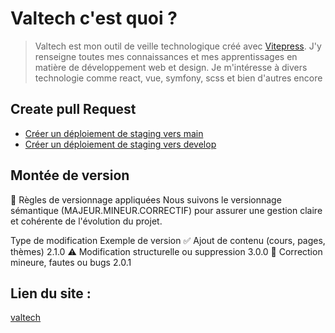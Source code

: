 # Valtech c'est quoi ?
> Valtech est mon outil de veille technologique créé avec [Vitepress](https://vitepress.dev/). J'y renseigne toutes mes connaissances et mes apprentissages en matière de développement web et design.
> Je m'intéresse à divers technologie comme react, vue, symfony, scss et bien d'autres encore

## Create pull Request
- [Créer un déploiement de staging vers main](https://github.com/ValentinBrebion/ValTech/compare/main...staging)
- [Créer un déploiement de staging vers develop](https://github.com/ValentinBrebion/ValTech/compare/develop...staging)

## Montée de version
🧭 Règles de versionnage appliquées
Nous suivons le versionnage sémantique (MAJEUR.MINEUR.CORRECTIF) pour assurer une gestion claire et cohérente de l'évolution du projet.

Type de modification	Exemple de version
✅ Ajout de contenu (cours, pages, thèmes)	2.1.0
⚠️ Modification structurelle ou suppression	3.0.0
🔧 Correction mineure, fautes ou bugs	2.0.1

## Lien du site :
[valtech](https://valtechno.netlify.app)
